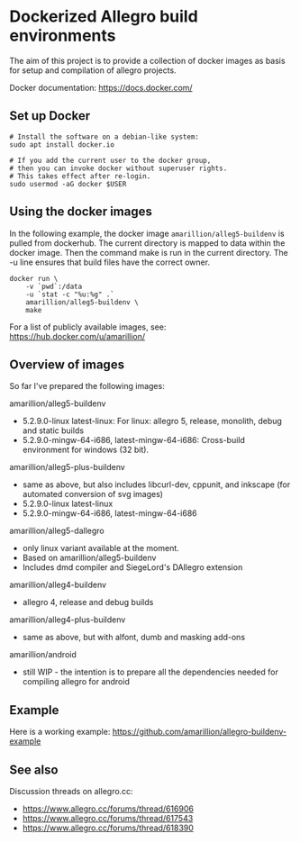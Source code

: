 # Dockerized Allegro build environments

The aim of this project is to provide a collection of docker images as basis for setup and compilation of allegro projects.

Docker documentation: https://docs.docker.com/

## Set up Docker

	# Install the software on a debian-like system:
	sudo apt install docker.io

	# If you add the current user to the docker group,
	# then you can invoke docker without superuser rights.
	# This takes effect after re-login.
	sudo usermod -aG docker $USER

## Using the docker images

In the following example, the docker image `amarillion/alleg5-buildenv` is pulled
from dockerhub. The current directory is mapped to data within the docker image.
Then the command make is run in the current directory. The -u line ensures that build files have the correct owner.

	docker run \
		-v `pwd`:/data
		-u `stat -c "%u:%g" .`
		amarillion/alleg5-buildenv \
		make

For a list of publicly available images, see:
https://hub.docker.com/u/amarillion/

## Overview of images

So far I've prepared the following images:

amarillion/alleg5-buildenv
* 5.2.9.0-linux latest-linux: For linux: allegro 5, release, monolith, debug and static builds
* 5.2.9.0-mingw-64-i686, latest-mingw-64-i686: Cross-build environment for windows (32 bit).

amarillion/alleg5-plus-buildenv
* same as above, but also includes libcurl-dev, cppunit, and inkscape (for automated conversion of svg images)
* 5.2.9.0-linux latest-linux
* 5.2.9.0-mingw-64-i686, latest-mingw-64-i686

amarillion/alleg5-dallegro
* only linux variant available at the moment.
* Based on amarillion/alleg5-buildenv
* Includes dmd compiler and SiegeLord's DAllegro extension

amarillion/alleg4-buildenv
* allegro 4, release and debug builds

amarillion/alleg4-plus-buildenv
* same as above, but with alfont, dumb and masking add-ons

amarillion/android
* still WIP - the intention is to prepare all the dependencies needed for compiling allegro for android

## Example

Here is a working example:
https://github.com/amarillion/allegro-buildenv-example

## See also

Discussion threads on allegro.cc: 
* https://www.allegro.cc/forums/thread/616906
* https://www.allegro.cc/forums/thread/617543
* https://www.allegro.cc/forums/thread/618390